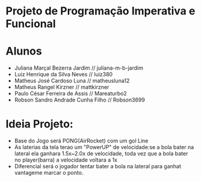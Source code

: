 # Projeto de Programação Imperativa e Funcional

# Alunos
- Juliana Marçal Bezerra Jardim // juliana-m-b-jardim
- Luiz Henrique da Silva Neves // luiz380
- Matheus José Cardoso Luna // matheusluna12
- Matheus Rangel Kirzner // mattkirzner
- Paulo César Ferreira de Assis // Mareaturbo2
- Robson Sandro Andrade Cunha Filho // Robson3699

# Ideia Projeto:
- Base do Jogo será PONG(AirRocket) com um gol Line 
- As laterias da tela terao um "PowerUP" de velocidade:se a bola bater na lateral ela ganhara 1.5x~2.0x de velocidade, toda vez que a bola bater no player(barra) a velocidade voltara a 1x
- Diferencial será o jogador tentar bater a bola na lateral para ganhat vantageme marcar o ponto.

